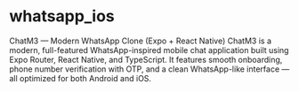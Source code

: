 # whatsapp_ios
ChatM3 — Modern WhatsApp Clone (Expo + React Native)  ChatM3 is a modern, full-featured WhatsApp-inspired mobile chat application built using Expo Router, React Native, and TypeScript. It features smooth onboarding, phone number verification with OTP, and a clean WhatsApp-like interface — all optimized for both Android and iOS.
